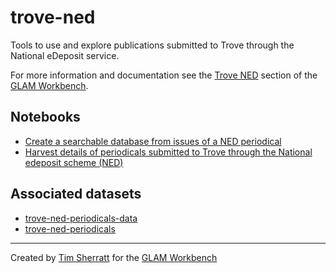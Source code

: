 # trove-ned

Tools to use and explore publications submitted to Trove through the National eDeposit service.

For more information and documentation see the [Trove NED](https://glam-workbench.net/trove-ned) section of the [GLAM Workbench](https://glam-workbench.net).

## Notebooks
- [Create a searchable database from issues of a NED periodical](https://github.com/GLAM-Workbench/trove-ned/blob/master/create-searchable-database.ipynb)
- [Harvest details of periodicals submitted to Trove through the National edeposit scheme (NED)](https://github.com/GLAM-Workbench/trove-ned/blob/master/harvest-ned-periodicals.ipynb)


## Associated datasets
- [trove-ned-periodicals-data](https://github.com/GLAM-Workbench/trove-ned-periodicals-data)
- [trove-ned-periodicals](https://github.com/GLAM-Workbench/trove-ned-periodicals)


<!-- START RUN INFO -->

<!-- END RUN INFO -->

----
Created by [Tim Sherratt](https://timsherratt.au) for the [GLAM Workbench](https://glam-workbench.net)